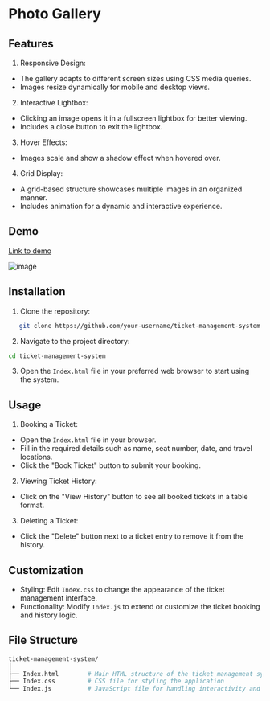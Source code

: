 # Photo Gallery

## Features

1. Responsive Design:

- The gallery adapts to different screen sizes using CSS media queries.
- Images resize dynamically for mobile and desktop views.
  
2. Interactive Lightbox:

- Clicking an image opens it in a fullscreen lightbox for better viewing.
- Includes a close button to exit the lightbox.

3. Hover Effects:

- Images scale and show a shadow effect when hovered over.

4. Grid Display:

- A grid-based structure showcases multiple images in an organized manner.
- Includes animation for a dynamic and interactive experience.


## Demo
[Link to demo](https://lf36l9.csb.app/)

![image](https://github.com/user-attachments/assets/47833e95-c698-4862-beb1-1fb2c45f084a)


## Installation

1. Clone the repository:
```bash
   git clone https://github.com/your-username/ticket-management-system.git
```
2. Navigate to the project directory:
```bash
cd ticket-management-system

```
3. Open the `Index.html` file in your preferred web browser to start using the system.

## Usage

1. Booking a Ticket:
 - Open the `Index.html` file in your browser.
 - Fill in the required details such as name, seat number, date, and travel locations.
 - Click the "Book Ticket" button to submit your booking.
2. Viewing Ticket History:
 - Click on the "View History" button to see all booked tickets in a table format.
3. Deleting a Ticket:
 - Click the "Delete" button next to a ticket entry to remove it from the history.


## Customization
- Styling: Edit `Index.css` to change the appearance of the ticket management interface.
- Functionality: Modify `Index.js` to extend or customize the ticket booking and history logic.

## File Structure
```graphql
ticket-management-system/
│
├── Index.html        # Main HTML structure of the ticket management system
├── Index.css         # CSS file for styling the application
└── Index.js          # JavaScript file for handling interactivity and ticket logic
```

